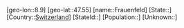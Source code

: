 ﻿---
location: [47.55,8.9]
type: City
tags:
- geo/City


SpocWebEntityId: 30237
isDeleted: false
confidential: public

---
[geo-lon::8.9]
[geo-lat::47.55]
[name::Frauenfeld]
[State::]
[Country::[Switzerland](geo/Continent/Europe/Switzerland.md)]
[StateId::]
[Population::]
[Unknown::]

